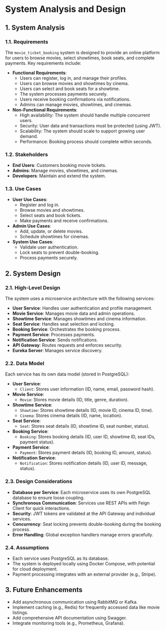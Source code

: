 # System Analysis and Design

## 1. System Analysis

### 1.1. Requirements
The `movie_ticket_booking` system is designed to provide an online platform for users to browse movies, select showtimes, book seats, and complete payments. Key requirements include:

- **Functional Requirements**:
  - Users can register, log in, and manage their profiles.
  - Users can browse movies and showtimes by cinema.
  - Users can select and book seats for a showtime.
  - The system processes payments securely.
  - Users receive booking confirmations via notifications.
  - Admins can manage movies, showtimes, and cinemas.
- **Non-Functional Requirements**:
  - High availability: The system should handle multiple concurrent users.
  - Security: User data and transactions must be protected (using JWT).
  - Scalability: The system should scale to support growing user demand.
  - Performance: Booking process should complete within seconds.

### 1.2. Stakeholders
- **End Users**: Customers booking movie tickets.
- **Admins**: Manage movies, showtimes, and cinemas.
- **Developers**: Maintain and extend the system.

### 1.3. Use Cases
- **User Use Cases**:
  - Register and log in.
  - Browse movies and showtimes.
  - Select seats and book tickets.
  - Make payments and receive confirmations.
- **Admin Use Cases**:
  - Add, update, or delete movies.
  - Schedule showtimes for cinemas.
- **System Use Cases**:
  - Validate user authentication.
  - Lock seats to prevent double-booking.
  - Process payments securely.

## 2. System Design

### 2.1. High-Level Design
The system uses a microservice architecture with the following services:
- **User Service**: Handles user authentication and profile management.
- **Movie Service**: Manages movie data and admin operations.
- **Showtime Service**: Manages showtimes and cinema information.
- **Seat Service**: Handles seat selection and locking.
- **Booking Service**: Orchestrates the booking process.
- **Payment Service**: Processes payments.
- **Notification Service**: Sends notifications.
- **API Gateway**: Routes requests and enforces security.
- **Eureka Server**: Manages service discovery.

### 2.2. Data Model
Each service has its own data model (stored in PostgreSQL):
- **User Service**:
  - `Client`: Stores user information (ID, name, email, password hash).
- **Movie Service**:
  - `Movie`: Stores movie details (ID, title, genre, duration).
- **Showtime Service**:
  - `Showtime`: Stores showtime details (ID, movie ID, cinema ID, time).
  - `Cinema`: Stores cinema details (ID, name, location).
- **Seat Service**:
  - `Seat`: Stores seat details (ID, showtime ID, seat number, status).
- **Booking Service**:
  - `Booking`: Stores booking details (ID, user ID, showtime ID, seat IDs, payment status).
- **Payment Service**:
  - `Payment`: Stores payment details (ID, booking ID, amount, status).
- **Notification Service**:
  - `Notification`: Stores notification details (ID, user ID, message, status).

### 2.3. Design Considerations
- **Database per Service**: Each microservice uses its own PostgreSQL database to ensure loose coupling.
- **Synchronous Communication**: Services use REST APIs with Feign Client for quick interactions.
- **Security**: JWT tokens are validated at the API Gateway and individual services.
- **Concurrency**: Seat locking prevents double-booking during the booking process.
- **Error Handling**: Global exception handlers manage errors gracefully.

### 2.4. Assumptions
- Each service uses PostgreSQL as its database.
- The system is deployed locally using Docker Compose, with potential for cloud deployment.
- Payment processing integrates with an external provider (e.g., Stripe).

## 3. Future Enhancements
- Add asynchronous communication using RabbitMQ or Kafka.
- Implement caching (e.g., Redis) for frequently accessed data like movie listings.
- Add comprehensive API documentation using Swagger.
- Integrate monitoring tools (e.g., Prometheus, Grafana).